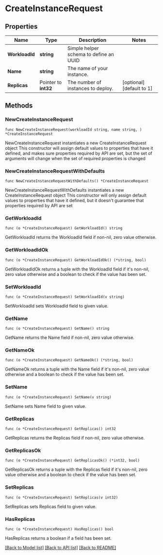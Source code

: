 # CreateInstanceRequest

## Properties

Name | Type | Description | Notes
------------ | ------------- | ------------- | -------------
**WorkloadId** | **string** | Simple helper schema to define an UUID | 
**Name** | **string** | The name of your instance. | 
**Replicas** | Pointer to **int32** | The number of instances to deploy. | [optional] [default to 1]

## Methods

### NewCreateInstanceRequest

`func NewCreateInstanceRequest(workloadId string, name string, ) *CreateInstanceRequest`

NewCreateInstanceRequest instantiates a new CreateInstanceRequest object
This constructor will assign default values to properties that have it defined,
and makes sure properties required by API are set, but the set of arguments
will change when the set of required properties is changed

### NewCreateInstanceRequestWithDefaults

`func NewCreateInstanceRequestWithDefaults() *CreateInstanceRequest`

NewCreateInstanceRequestWithDefaults instantiates a new CreateInstanceRequest object
This constructor will only assign default values to properties that have it defined,
but it doesn't guarantee that properties required by API are set

### GetWorkloadId

`func (o *CreateInstanceRequest) GetWorkloadId() string`

GetWorkloadId returns the WorkloadId field if non-nil, zero value otherwise.

### GetWorkloadIdOk

`func (o *CreateInstanceRequest) GetWorkloadIdOk() (*string, bool)`

GetWorkloadIdOk returns a tuple with the WorkloadId field if it's non-nil, zero value otherwise
and a boolean to check if the value has been set.

### SetWorkloadId

`func (o *CreateInstanceRequest) SetWorkloadId(v string)`

SetWorkloadId sets WorkloadId field to given value.


### GetName

`func (o *CreateInstanceRequest) GetName() string`

GetName returns the Name field if non-nil, zero value otherwise.

### GetNameOk

`func (o *CreateInstanceRequest) GetNameOk() (*string, bool)`

GetNameOk returns a tuple with the Name field if it's non-nil, zero value otherwise
and a boolean to check if the value has been set.

### SetName

`func (o *CreateInstanceRequest) SetName(v string)`

SetName sets Name field to given value.


### GetReplicas

`func (o *CreateInstanceRequest) GetReplicas() int32`

GetReplicas returns the Replicas field if non-nil, zero value otherwise.

### GetReplicasOk

`func (o *CreateInstanceRequest) GetReplicasOk() (*int32, bool)`

GetReplicasOk returns a tuple with the Replicas field if it's non-nil, zero value otherwise
and a boolean to check if the value has been set.

### SetReplicas

`func (o *CreateInstanceRequest) SetReplicas(v int32)`

SetReplicas sets Replicas field to given value.

### HasReplicas

`func (o *CreateInstanceRequest) HasReplicas() bool`

HasReplicas returns a boolean if a field has been set.


[[Back to Model list]](../README.md#documentation-for-models) [[Back to API list]](../README.md#documentation-for-api-endpoints) [[Back to README]](../README.md)


